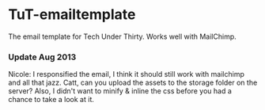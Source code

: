 TuT-emailtemplate
=================

The email template for Tech Under Thirty. Works well with MailChimp.


### Update Aug 2013

Nicole: I responsified the email, I think it should still work with mailchimp and all that jazz. Catt, can you upload the assets to the storage folder on the server? Also, I didn't want to minify & inline the css before you had a chance to take a look at it.